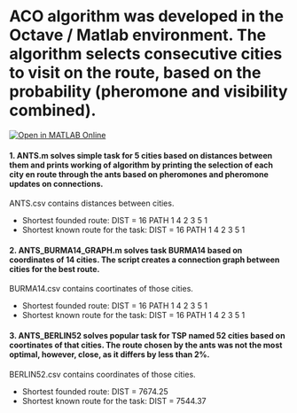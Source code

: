 ACO algorithm was developed in the Octave / Matlab environment.  The algorithm selects consecutive cities to visit on the route, based on the probability (pheromone and visibility combined).
=
[![Open in MATLAB Online](https://www.mathworks.com/images/responsive/global/open-in-matlab-online.svg)](https://matlab.mathworks.com/open/github/v1?repo=MaciejKarasek/ACO)
#### 1. ANTS.m solves simple task for 5 cities based on distances between them and prints working of algorithm by printing the selection of each city en route through the ants based on pheromones and pheromone updates on connections.
ANTS.csv contains distances between cities.
- Shortest founded route: DIST = 16 PATH 1 4 2 3 5 1
- Shortest known route for the task: DIST = 16 PATH 1 4 2 3 5 1

#### 2. ANTS_BURMA14_GRAPH.m solves task BURMA14 based on coordinates of 14 cities. The script creates a connection graph between cities for the best route.
BURMA14.csv contains coortinates of those cities.
- Shortest founded route: DIST = 16 PATH 1 4 2 3 5 1
- Shortest known route for the task: DIST = 16 PATH 1 4 2 3 5 1

#### 3. ANTS_BERLIN52 solves popular task for TSP named 52 cities based on coortinates of that cities. The route chosen by the ants was not the most optimal, however, close, as it differs by less than 2%. 
BERLIN52.csv contains coordinates of those cities.
- Shortest founded route: DIST = 7674.25
- Shortest known route for the task: DIST = 7544.37

